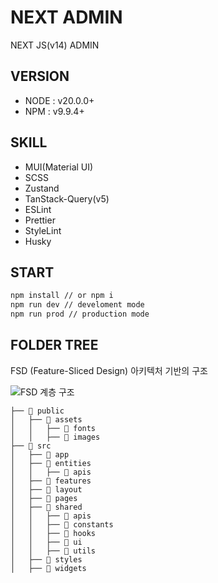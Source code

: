 # NEXT ADMIN
NEXT JS(v14) ADMIN

## VERSION
- NODE : v20.0.0+
- NPM : v9.9.4+

## SKILL
- MUI(Material UI)
- SCSS
- Zustand
- TanStack-Query(v5)
- ESLint
- Prettier
- StyleLint
- Husky

## START
```bash
npm install // or npm i
npm run dev // develoment mode
npm run prod // production mode
```

## FOLDER TREE
FSD (Feature-Sliced Design) 아키텍처 기반의 구조

<img src="https://feature-sliced.design/kr/assets/images/visual_schema-e826067f573946613dcdc76e3f585082.jpg" alt="FSD 계층 구조">

```
├── 📂 public
│   ├── 📂 assets
│   │   ├── 📂 fonts
│   │   ├── 📂 images
├── 📂 src
│   ├── 📂 app
│   ├── 📂 entities
│   │   ├── 📂 apis
│   ├── 📂 features
│   ├── 📂 layout
│   ├── 📂 pages
│   ├── 📂 shared
│   │   ├── 📂 apis
│   │   ├── 📂 constants
│   │   ├── 📂 hooks
│   │   ├── 📂 ui
│   │   ├── 📂 utils
│   ├── 📂 styles
│   ├── 📂 widgets
```